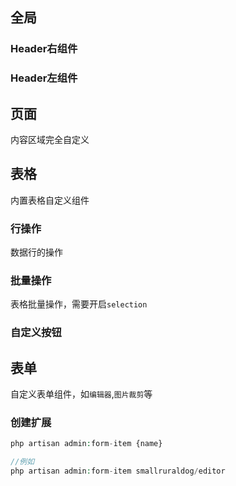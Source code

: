 ## 全局
### Header右组件
### Header左组件
## 页面
内容区域完全自定义
## 表格
内置表格自定义组件
### 行操作
数据行的操作
### 批量操作
表格批量操作，需要开启`selection`
### 自定义按钮

## 表单
自定义表单组件，如`编辑器`,`图片裁剪`等
### 创建扩展
```php
php artisan admin:form-item {name}

//例如
php artisan admin:form-item smallruraldog/editor
```